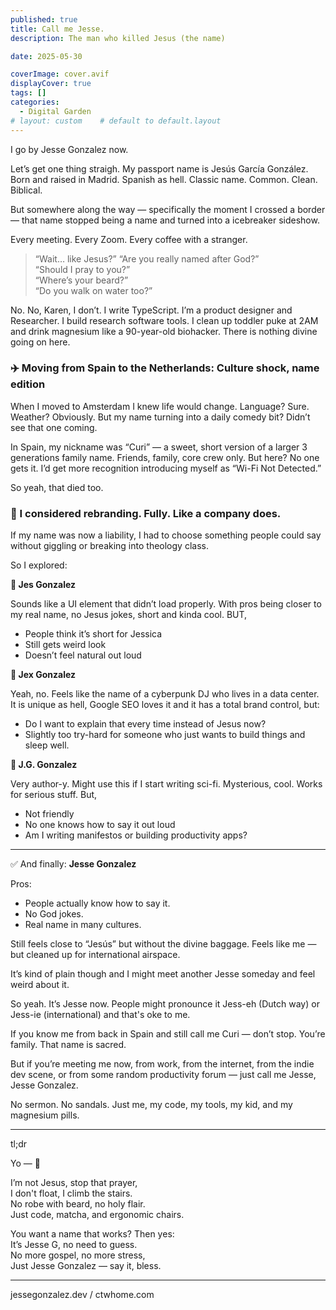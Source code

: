 ```yaml
---
published: true
title: Call me Jesse. 
description: The man who killed Jesus (the name) 

date: 2025-05-30

coverImage: cover.avif
displayCover: true
tags: []
categories:
  - Digital Garden
# layout: custom    # default to default.layout
---
```


I go by Jesse Gonzalez now. 

Let’s get one thing straigh. My passport name is Jesús García González. Born and raised in Madrid. Spanish as hell. Classic name. Common. Clean. Biblical.

But somewhere along the way — specifically the moment I crossed a border — that name stopped being a name and turned into a icebreaker sideshow.

Every meeting. Every Zoom. Every coffee with a stranger.

> “Wait… like Jesus?” 
>“Are you really named after God?”  
>“Should I pray to you?”  
>“Where’s your beard?”  
>“Do you walk on water too?”  


No. No, Karen, I don’t.
I write TypeScript. I’m a product designer and Researcher. I build research software tools. I clean up toddler puke at 2AM and drink magnesium like a 90-year-old biohacker. There is nothing divine going on here.


### ✈️ Moving from Spain to the Netherlands: Culture shock, name edition

When I moved to Amsterdam I knew life would change. Language? Sure. Weather? Obviously. But my name turning into a daily comedy bit? Didn’t see that one coming.

In Spain, my nickname was “Curi” — a sweet, short version of a larger 3 generations family name. Friends, family, core crew only.
But here? No one gets it. I’d get more recognition introducing myself as “Wi-Fi Not Detected.”

So yeah, that died too.

### 🧠 I considered rebranding. Fully. Like a company does.

If my name was now a liability, I had to choose something people could say without giggling or breaking into theology class.

So I explored:


**🔸 Jes Gonzalez**

Sounds like a UI element that didn’t load properly. With pros being closer to my real name, no Jesus jokes, short and kinda cool. BUT, 

- People think it’s short for Jessica
- Still gets weird look
- Doesn’t feel natural out loud


**🔸 Jex Gonzalez**

Yeah, no. Feels like the name of a cyberpunk DJ who lives in a data center. It is unique as hell, Google SEO loves it and it has a total brand control, but:

- Do I want to explain that every time instead of Jesus now?
- Slightly too try-hard for someone who just wants to build things and sleep well.


**🔸 J.G. Gonzalez**

Very author-y. Might use this if I start writing sci-fi. Mysterious, cool. Works for serious stuff. But, 

- Not friendly
- No one knows how to say it out loud
- Am I writing manifestos or building productivity apps?



---

✅ And finally: **Jesse Gonzalez**

Pros:

- People actually know how to say it.
- No God jokes.
- Real name in many cultures.

Still feels close to “Jesús” but without the divine baggage. Feels like me — but cleaned up for international airspace.

It’s kind of plain though and I might meet another Jesse someday and feel weird about it.

So yeah. It’s Jesse now. People might pronounce it Jess-eh (Dutch way) or Jess-ie (international) and that's oke to me. 

If you know me from back in Spain and still call me Curi — don’t stop. You’re family. That name is sacred.

But if you’re meeting me now, from work, from the internet, from the indie dev scene, or from some random productivity forum — just call me Jesse, Jesse Gonzalez.

No sermon. No sandals. Just me, my code, my tools, my kid, and my magnesium pills.


---

tl;dr

Yo — 🎤 

I’m not Jesus, stop that prayer,  
I don't float, I climb the stairs.   
No robe with beard, no holy flair.   
Just code, matcha, and ergonomic chairs.

You want a name that works? Then yes:  
It’s Jesse G, no need to guess.  
No more gospel, no more stress,  
Just Jesse Gonzalez — say it, bless. 

---

 jessegonzalez.dev / ctwhome.com

